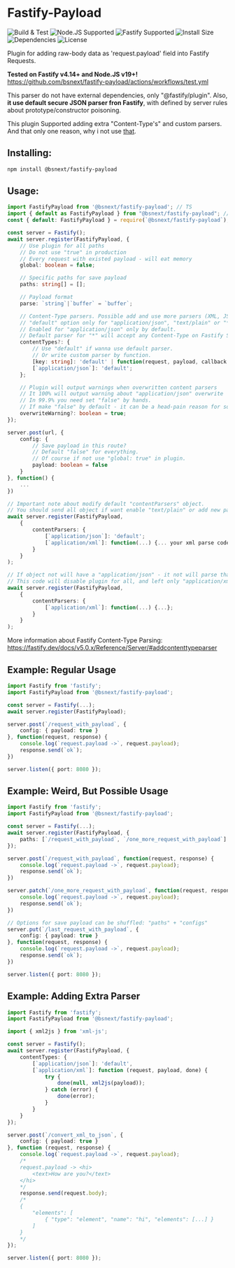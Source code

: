 # Fastify-Payload
![Build & Test](https://github.com/bsnext/fastify-payload/actions/workflows/test.yml/badge.svg)
![Node.JS Supported](https://badgen.net/static/Node.JS/%3E=19.0.0/green)
![Fastify Supported](https://badgen.net/static/Fastify/%3E=14/green)
![Install Size](https://badgen.net/packagephobia/install/@bsnext/fastify-payload)
![Dependencies](https://badgen.net/bundlephobia/dependency-count/@bsnext/fastify-payload)
![License](https://badgen.net/static/license/MIT/blue)

Plugin for adding raw-body data as 'request.payload' field into Fastify Requests.<br>

**Tested on Fastify v4.14+ and Node.JS v19+!**<br>
https://github.com/bsnext/fastify-payload/actions/workflows/test.yml

This parser do not have external dependencies, only "@fastify/plugin". Also, **it use default secure JSON parser fron Fastify**, with defined by server rules about prototype/constructor poisoning. 

This plugin Supported adding extra "Content-Type's" and custom parsers.<br>
And that only one reason, why i not use [that](https://github.com/Eomm/fastify-raw-body).

## Installing:
```bash
npm install @bsnext/fastify-payload
```

## Usage:
```ts
import FastifyPayload from '@bsnext/fastify-payload'; // TS
import { default as FastifyPayload } from "@bsnext/fastify-payload"; // MJS
const { default: FastifyPayload } = require(`@bsnext/fastify-payload`); // CJS

const server = Fastify();
await server.register(FastifyPayload, {
	// Use plugin for all paths
	// Do not use "true" in production
	// Every request with existed payload - will eat memory
	global: boolean = false; 

 	// Specific paths for save payload
	paths: string[] = [];

	// Payload format
	parse: `string`|`buffer` = `buffer`; 

	// Content-Type parsers. Possible add and use more parsers (XML, JSON5, ...).
	// "default" option only for "application/json", "text/plain" or "*".
	// Enabled for "application/json" only by default.
	// Default parser for "*" will accept any Content-Type on Fastify Server!
	contentTypes?: {
		// Use "default" if wanna use default parser.
		// Or write custom parser by function.
		[key: string]: 'default' | function(request, payload, callback: (err, result));
		[`application/json`]: 'default';
	};

	// Plugin will output warnings when overwritten content parsers
	// It 100% will output warning about "application/json" overwrite
	// In 99.9% you need set "false" by hands. 
	// If make "false" by default - it can be a head-pain reason for somebody.
	overwriteWarning?: boolean = true;
});

server.post(url, {
	config: {
		// Save payload in this route?
		// Default "false" for everything.
		// Of course if not use "global: true" in plugin.
		payload: boolean = false
	}
}, function() {
	...
})

```

```ts
// Important note about modify default "contentParsers" object.
// You should send all object if want enable "text/plain" or add new parser
await server.register(FastifyPayload, 
	{
		contentParsers: {
			[`application/json`]: 'default';
			[`application/xml`]: function(...) {... your xml parse code};
		}
	}
);

// If object not will have a "application/json" - it not will parse that.
// This code will disable plugin for all, and left only "application/xml".
await server.register(FastifyPayload, 
	{
		contentParsers: {
			[`application/xml`]: function(...) {...};
		}
	}
);
```

More information about Fastify Content-Type Parsing:
https://fastify.dev/docs/v5.0.x/Reference/Server/#addcontenttypeparser

## Example: Regular Usage

```ts
import Fastify from 'fastify'; 
import FastifyPayload from '@bsnext/fastify-payload'; 

const server = Fastify(...);
await server.register(FastifyPayload);

server.post(`/request_with_payload`, {
	config: { payload: true }
}, function(request, response) {
	console.log(`request.payload ->`, request.payload);
	response.send(`ok`);
})

server.listen({ port: 8080 });

```

## Example: Weird, But Possible Usage

```ts
import Fastify from 'fastify'; 
import FastifyPayload from '@bsnext/fastify-payload'; 

const server = Fastify(...);
await server.register(FastifyPayload, {
	paths: [`/request_with_payload`, `/one_more_request_with_payload`]
});

server.post(`/request_with_payload`, function(request, response) {
	console.log(`request.payload ->`, request.payload);
	response.send(`ok`);
})

server.patch(`/one_more_request_with_payload`, function(request, response) {
	console.log(`request.payload ->`, request.payload);
	response.send(`ok`);
})

// Options for save payload can be shuffled: "paths" + "configs"
server.put(`/last_request_with_payload`, {
	config: { payload: true }
}, function(request, response) {
	console.log(`request.payload ->`, request.payload);
	response.send(`ok`);
})

server.listen({ port: 8080 });

```

## Example: Adding Extra Parser

```ts
import Fastify from 'fastify'; 
import FastifyPayload from '@bsnext/fastify-payload'; 

import { xml2js } from 'xml-js';

const server = Fastify();
await server.register(FastifyPayload, {
	contentTypes: {
		[`application/json`]: 'default',
		[`application/xml`]: function (request, payload, done) {
			try {
				done(null, xml2js(payload));
			} catch (error) {
				done(error);
			}
		}
	}
});

server.post(`/convert_xml_to_json`, {
	config: { payload: true }
}, function (request, response) {
	console.log(`request.payload ->`, request.payload);
	/*
	request.payload -> <hi>
		<text>How are you?</text>
	</hi>
	*/
	response.send(request.body);
	/*
	{
		"elements": [
			{ "type": "element", "name": "hi", "elements": [...] }
		]
	}
	*/
});

server.listen({ port: 8080 });

```